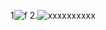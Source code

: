 1![f](https://i.ytimg.com/vi/qRfU2Ep-Le0/maxresdefault.jpg)
2.![xxxxxxxxxx](https://avatars.mds.yandex.net/i?id=af6c85852373c85f56e7f993aa5c4bcd_l-3734590-images-thumbs&n=13)
